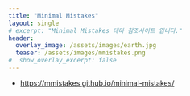 ```yaml
---
title: "Minimal Mistakes"
layout: single
# excerpt: "Minimal Mistakes 테마 참조사이트 입니다."
header:
  overlay_image: /assets/images/earth.jpg
  teaser: /assets/images/mmistakes.png
#  show_overlay_excerpt: false
---
```


* https://mmistakes.github.io/minimal-mistakes/
